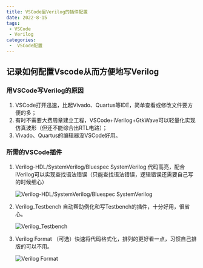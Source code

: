 ```yaml
---
title: VSCode里Verilog的插件配置
date: 2022-8-15
tags:
 - VSCode
 - Verilog
categories:
 -  VSCode配置
---
```

## 记录如何配置Vscode从而方便地写Verilog

### 用VSCode写Verilog的原因

1. VSCode打开迅速，比起Vivado、Quartus等IDE，简单查看或修改文件要方便的多；
2. 有时不需要大费周章建立工程，VSCode+iVerilog+GtkWave可以轻量化实现仿真波形（但还不能综合出RTL电路）；
3. Vivado、Quartus的编辑器没VSCode好用。

### 所需的VSCode插件

1. Verilog-HDL/SystemVerilog/Bluespec SystemVerilog
   代码高亮，配合iVerilog可以实现查找语法错误（只能查找语法错误，逻辑错误还需要自己写的时候细心）

   ![Verilog-HDL/SystemVerilog/Bluespec SystemVerilog](http://imagebed.krins.cloud/api/image/R2X0L20N.png)
    <!-- TODO:找ljgg处理图床插件 -->
2. Verilog_Testbench
   自动帮助例化和写Testbench的插件，十分好用，很省心。

   ![Verilog_Testbench](http://imagebed.krins.cloud/api/image/0Z4T4VD8.png)
3. Verilog Format
   （可选）快速将代码格式化，排列的更好看一点，习惯自己排版的可以不用。

   ![Verilog Format](http://imagebed.krins.cloud/api/image/VH4ZJHX2.png)
